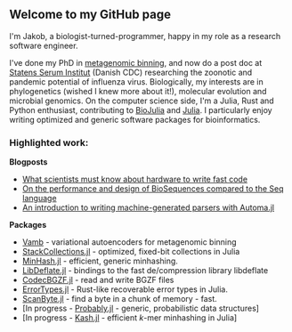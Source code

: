 ## Welcome to my GitHub page

I'm Jakob, a biologist-turned-programmer, happy in my role as a research software engineer.

I've done my PhD in [metagenomic binning](https://github.com/RasmussenLab/vamb), and now do a post doc at [Statens Serum Institut](https://github.com/ssi-dk) (Danish CDC) researching the zoonotic and pandemic potential of influenza virus. Biologically, my interests are in phylogenetics (wished I knew more about it!), molecular evolution and microbial genomics. On the computer science side, I'm a Julia, Rust and Python enthusiast, contributing to [BioJulia](https://biojulia.net/) and [Julia](https://github.com/JuliaLang/julia). I particularly enjoy writing optimized and generic software packages for bioinformatics.

### Highlighted work:

__Blogposts__

* [What scientists must know about hardware to write fast code](https://biojulia.net/post/hardware/)
* [On the performance and design of BioSequences compared to the Seq language](https://biojulia.net/post/seq-lang/)
* [An introduction to writing machine-generated parsers with Automa.jl](https://biojulia.net/post/automa1/)

__Packages__

* [Vamb](https://github.com/RasmussenLab/vamb) - variational autoencoders for metagenomic binning
* [StackCollections.jl](https://github.com/jakobnissen/StackCollections.jl) - optimized, fixed-bit collections in Julia
* [MinHash.jl](https://github.com/jakobnissen/MinHash.jl) - efficient, generic minhashing.
* [LibDeflate.jl](https://github.com/jakobnissen/LibDeflate.jl) - bindings to the fast de/compression library libdeflate
* [CodecBGZF.jl](https://github.com/jakobnissen/CodecBGZF.jl) - read and write BGZF files
* [ErrorTypes.jl](https://github.com/jakobnissen/ErrorTypes.jl) - Rust-like recoverable error types in Julia.
* [ScanByte.jl](https://github.com/jakobnissen/ScanByte.jl) - find a byte in a chunk of memory - fast.
* [In progress - [Probably.jl](https://github.com/jakobnissen/Probably.jl) - generic, probabilistic data structures]
* [In progress - [Kash.jl](https://github.com/jakobnissen/Kash.jl) - efficient *k*-mer minhashing in Julia]
